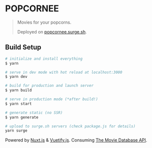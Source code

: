 # POPCORNEE

> Movies for your popcorns.
> 
> Deployed on [popcornee.surge.sh](https://popcornee.surge.sh).

## Build Setup

``` bash
# initialize and install everything
$ yarn

# serve in dev mode with hot reload at localhost:3000
$ yarn dev

# build for production and launch server
$ yarn build

# serve in production mode (*after build!)
$ yarn start

# generate static (no SSR)
$ yarn generate

# upload to surge.sh servers (check package.js for details)
yarn surge
```

Powered by [Nuxt.js](https://nuxtjs.org) & [Vuetify.js](https://vuetifyjs.com).
Consuming [The Movie Database API](https://www.themoviedb.org/documentation/api).
